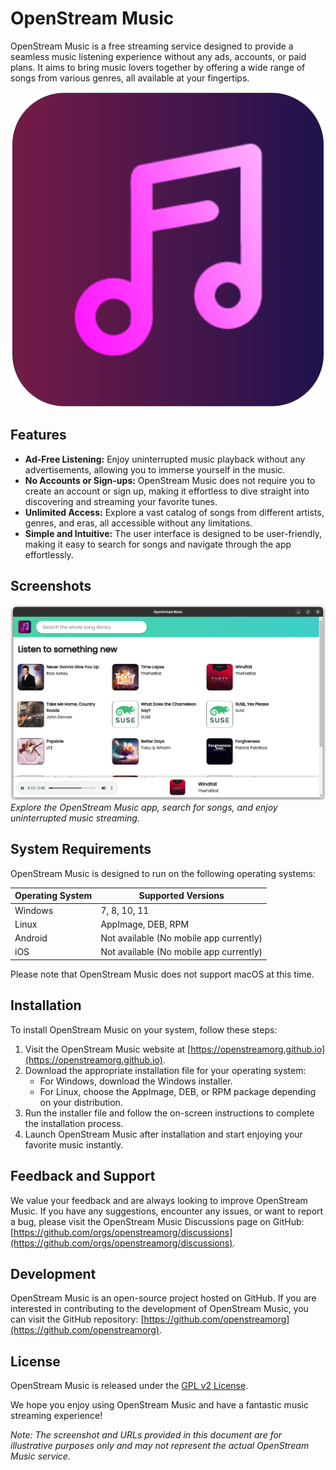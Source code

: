 # OpenStream Music

OpenStream Music is a free streaming service designed to provide a seamless music listening experience without any ads, accounts, or paid plans. It aims to bring music lovers together by offering a wide range of songs from various genres, all available at your fingertips.

![OpenStream Music Logo](app/images/logo.png)

## Features

- **Ad-Free Listening:** Enjoy uninterrupted music playback without any advertisements, allowing you to immerse yourself in the music.
- **No Accounts or Sign-ups:** OpenStream Music does not require you to create an account or sign up, making it effortless to dive straight into discovering and streaming your favorite tunes.
- **Unlimited Access:** Explore a vast catalog of songs from different artists, genres, and eras, all accessible without any limitations.
- **Simple and Intuitive:** The user interface is designed to be user-friendly, making it easy to search for songs and navigate through the app effortlessly.

## Screenshots

![OpenStream Music App](screenshot.png)
*Explore the OpenStream Music app, search for songs, and enjoy uninterrupted music streaming.*

## System Requirements

OpenStream Music is designed to run on the following operating systems:

| Operating System | Supported Versions       |
|------------------|--------------------------|
| Windows          | 7, 8, 10, 11             |
| Linux            | AppImage, DEB, RPM       |
| Android          | Not available (No mobile app currently) |
| iOS              | Not available (No mobile app currently) |


Please note that OpenStream Music does not support macOS at this time.

## Installation

To install OpenStream Music on your system, follow these steps:

1. Visit the OpenStream Music website at [https://openstreamorg.github.io](https://openstreamorg.github.io).
2. Download the appropriate installation file for your operating system:
   - For Windows, download the Windows installer.
   - For Linux, choose the AppImage, DEB, or RPM package depending on your distribution.
3. Run the installer file and follow the on-screen instructions to complete the installation process.
4. Launch OpenStream Music after installation and start enjoying your favorite music instantly.

## Feedback and Support

We value your feedback and are always looking to improve OpenStream Music. If you have any suggestions, encounter any issues, or want to report a bug, please visit the OpenStream Music Discussions page on GitHub: [https://github.com/orgs/openstreamorg/discussions](https://github.com/orgs/openstreamorg/discussions).

## Development

OpenStream Music is an open-source project hosted on GitHub. If you are interested in contributing to the development of OpenStream Music, you can visit the GitHub repository: [https://github.com/openstreamorg](https://github.com/openstreamorg).

## License

OpenStream Music is released under the [GPL v2 License](https://github.com/openstreamorg/openstreamorg.github.io/blob/main/LICENSE).

We hope you enjoy using OpenStream Music and have a fantastic music streaming experience!

*Note: The screenshot and URLs provided in this document are for illustrative purposes only and may not represent the actual OpenStream Music service.*
